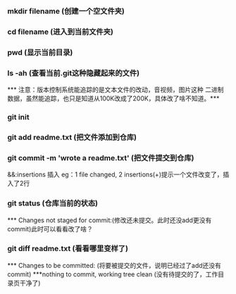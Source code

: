 <!-- 1创建目录 -->
### mkdir filename (创建一个空文件夹)
### cd  filename   (进入到当前文件夹)
### pwd  (显示当前目录)
### ls -ah (查看当前.git这种隐藏起来的文件)

*** 注意：版本控制系统能追踪的是文本文件的改动，音视频，图片这种
二进制数据，虽然能追踪，也只是知道从100K改成了200K，具体改了啥不知道。***
<!-- 2GIT初始化 -->
### git init 

<!-- 3把文件交给GIT管理 -->
### git add readme.txt (把文件添加到仓库)
### git commit -m 'wrote a readme.txt' (把文件提交到仓库)

&&:insertions 插入 eg：1 file changed, 2 insertions(+)提示一个文件改变了，插入了2行

<!-- 4练习 -->
### git status (仓库当前的状态)
*** Changes not staged for commit:(修改还未提交。此时还没add更没有commit)此时可以看看改了啥？
### git diff readme.txt (看看哪里变样了)
*** Changes to be committed: (将要被提交的文件，说明已经过了add还没有commit)
***nothing to commit, working tree clean (没有待提交的了，工作目录页干净了)
